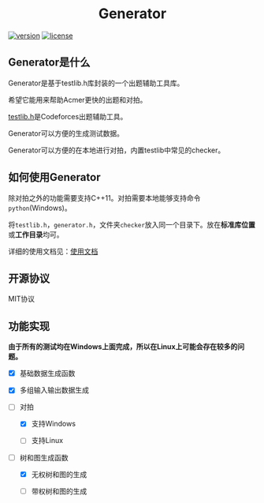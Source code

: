 <div align="center">
    <h1>Generator</h1>
</div>

[![version](https://img.shields.io/badge/version-v0.5.0-blue)](https://github.com/ChuTian-SCPC/problem_tool)
[![license](https://img.shields.io/badge/license-MIT-green)](https://github.com/ChuTian-SCPC/problem_tool/blob/main/LICENSE)

## Generator是什么

Generator是基于testlib.h库封装的一个出题辅助工具库。

希望它能用来帮助Acmer更快的出题和对拍。

[testlib.h](https://github.com/MikeMirzayanov/testlib)是Codeforces出题辅助工具。

Generator可以方便的生成测试数据。

Generator可以方便的在本地进行对拍，内置testlib中常见的checker。

## 如何使用Generator

除对拍之外的功能需要支持C++11。对拍需要本地能够支持命令`python`(Windows)。

将`testlib.h`，`generator.h`，文件夹`checker`放入同一个目录下。放在**标准库位置**或**工作目录**均可。

详细的使用文档见：[使用文档](https://github.com/ChuTian-SCPC/problem_tool/wiki/CN_Home)

## 开源协议

MIT协议

## 功能实现

**由于所有的测试均在Windows上面完成，所以在Linux上可能会存在较多的问题。**

- [x] 基础数据生成函数

- [x] 多组输入输出数据生成

- [ ] 对拍

  - [x] 支持Windows

  - [ ] 支持Linux

- [ ] 树和图生成函数

  - [x] 无权树和图的生成

  - [ ] 带权树和图的生成

